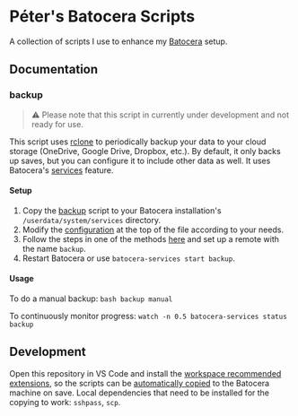 # Péter's Batocera Scripts

A collection of scripts I use to enhance my [Batocera](https://batocera.org/) setup.

## Documentation

### backup

> ⚠️ Please note that this script in currently under development and not ready for use.

This script uses [rclone](https://rclone.org/) to periodically backup your data to your cloud storage (OneDrive, Google Drive, Dropbox, etc.). By default, it only backs up saves, but you can configure it to include other data as well. It uses Batocera's [services](https://wiki.batocera.org/launch_a_script#services) feature.

#### Setup

1. Copy the [backup](/services/backup) script to your Batocera installation's `/userdata/system/services` directory.
2. Modify the [configuration](/services/backup#L3) at the top of the file according to your needs.
3. Follow the steps in one of the methods [here](https://rclone.org/remote_setup/) and set up a remote with the name `backup`.
4. Restart Batocera or use `batocera-services start backup`.

#### Usage

To do a manual backup: `bash backup manual`

To continuously monitor progress: `watch -n 0.5 batocera-services status backup`

## Development

Open this repository in VS Code and install the [workspace recommended extensions](https://code.visualstudio.com/docs/editor/extension-marketplace#_workspace-recommended-extensions), so the scripts can be [automatically copied](/.vscode/settings.json#L6) to the Batocera machine on save. Local dependencies that need to be installed for the copying to work: `sshpass`, `scp`.

